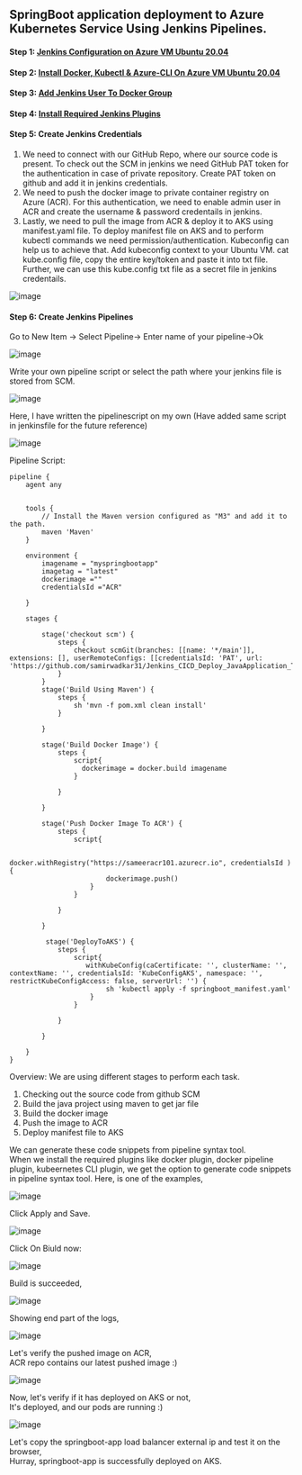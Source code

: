 ## SpringBoot application deployment to Azure Kubernetes Service Using Jenkins Pipelines.

#### Step 1: [Jenkins Configuration on Azure VM Ubuntu 20.04](https://github.com/samirwadkar31/Jenkins_CICD_Deploy_JavaApplication_To_AKS/blob/3850ca2e77779476ae04947944321f862c6f55bf/DeploymentGuide/Jenkins-Configuration-On-Azure-Ubuntu-VM.md)
#### Step 2: [Install Docker, Kubectl & Azure-CLI On Azure VM Ubuntu 20.04](https://github.com/samirwadkar31/Jenkins_CICD_Deploy_JavaApplication_To_AKS/blob/cde8fff27763b0a287a6167aa2bf313303460bd2/DeploymentGuide/Install-Docker-Kubectl-AzureCLI-On-VM.md)
#### Step 3: [Add Jenkins User To Docker Group](https://github.com/samirwadkar31/Jenkins_CICD_Deploy_JavaApplication_To_AKS/blob/cde8fff27763b0a287a6167aa2bf313303460bd2/DeploymentGuide/Add-Jenkins-User-To-Docker-Group.md)

#### Step 4: [Install Required Jenkins Plugins ](https://github.com/samirwadkar31/Jenkins_CICD_Deploy_JavaApplication_To_AKS/blob/cde8fff27763b0a287a6167aa2bf313303460bd2/DeploymentGuide/Install-Jenkins-Plugins.md)

#### Step 5: Create Jenkins Credentials

1. We need to connect with our GitHub Repo, where our source code is present. To check out the SCM in jenkins we need GitHub PAT token for the authentication in case of private repository. Create PAT token on github and add it in jenkins credentials.
2. We need to push the docker image to private container registry on Azure (ACR). For this authentication, we need to enable admin user in ACR and create the username & password credentails in jenkins.
3. Lastly, we need to pull the image from ACR & deploy it to AKS using manifest.yaml file. To deploy manifest file on AKS and to perform kubectl commands we need permission/authentication. Kubeconfig can help us to achieve that. Add kubeconfig context to your Ubuntu VM. cat kube.config file, copy the entire key/token and paste it into txt file. Further, we can use this kube.config txt file as a secret file in jenkins credentails.

![image](https://github.com/samirwadkar31/Jenkins_CICD_Deploy_JavaApplication_To_AKS/assets/74359548/937cb48d-eac4-42df-a164-b68332c137f2)

#### Step 6: Create Jenkins Pipelines
Go to New Item -> Select Pipeline-> Enter name of your pipeline->Ok

![image](https://github.com/samirwadkar31/Jenkins_CICD_Deploy_JavaApplication_To_AKS/assets/74359548/34ce456d-efc6-4d54-bcca-9e6cb17864cb)

Write your own pipeline script or select the path where your jenkins file is stored from SCM.

![image](https://github.com/samirwadkar31/Jenkins_CICD_Deploy_JavaApplication_To_AKS/assets/74359548/8c7cc4e7-2aa7-4b31-ba26-12b5db57cd41)
 
Here, I have written the pipelinescript on my own (Have added same script in jenkinsfile for the future reference)

![image](https://github.com/samirwadkar31/Jenkins_CICD_Deploy_JavaApplication_To_AKS/assets/74359548/6fab5939-1975-4c60-ac33-c4f1a80f6ee7)

Pipeline Script:

```
pipeline {
    agent any
    

    tools {
        // Install the Maven version configured as "M3" and add it to the path.
        maven 'Maven'
    }
    
    environment {
        imagename = "myspringbootapp"
        imagetag = "latest"
        dockerimage =""
        credentialsId ="ACR"
        
    }

    stages {
        
        stage('checkout scm') {
            steps {
                checkout scmGit(branches: [[name: '*/main']], extensions: [], userRemoteConfigs: [[credentialsId: 'PAT', url: 'https://github.com/samirwadkar31/Jenkins_CICD_Deploy_JavaApplication_To_AKS.git']])
            }
        }
        stage('Build Using Maven') {
            steps {
                sh 'mvn -f pom.xml clean install'
            }

        }
        
        stage('Build Docker Image') {
            steps {
                script{
                  dockerimage = docker.build imagename
                }
                
            }

        }
        
        stage('Push Docker Image To ACR') {
            steps {
                script{
                    
                    docker.withRegistry("https://sameeracr101.azurecr.io", credentialsId ) {
                        dockerimage.push()
                    }
                }
                
            }

        }
        
         stage('DeployToAKS') {
            steps {
                script{
                   withKubeConfig(caCertificate: '', clusterName: '', contextName: '', credentialsId: 'KubeConfigAKS', namespace: '', restrictKubeConfigAccess: false, serverUrl: '') {
                        sh 'kubectl apply -f springboot_manifest.yaml'
                    }
                }
                
            }

        }
        
    }
}

```
Overview: We are using different stages to perform each task.<br> 
1. Checking out the source code from github SCM<br>
2. Build the java project using maven to get jar file<br>
3. Build the docker image
4. Push the image to ACR
5. Deploy manifest file to AKS

We can generate these code snippets from pipeline syntax tool.<br>
When we install the required plugins like docker plugin, docker pipeline plugin, kubeernetes CLI plugin, we get the option to generate code snippets in pipeline syntax tool. Here, is one of the examples,

![image](https://github.com/samirwadkar31/Jenkins_CICD_Deploy_JavaApplication_To_AKS/assets/74359548/2bffabcb-f9bb-4840-a4aa-fe15ca627982)
 
Click Apply and Save.

![image](https://github.com/samirwadkar31/Jenkins_CICD_Deploy_JavaApplication_To_AKS/assets/74359548/94acd828-4057-488e-9e09-f4c16a8a162b)

Click On Biuld now:

![image](https://github.com/samirwadkar31/Jenkins_CICD_Deploy_JavaApplication_To_AKS/assets/74359548/d29b89dc-f3ae-4a25-a359-9691bf8ab3f9)

Build is succeeded,

![image](https://github.com/samirwadkar31/Jenkins_CICD_Deploy_JavaApplication_To_AKS/assets/74359548/d8ab6107-f003-4524-848d-28811244576b)

Showing end part of the logs,

![image](https://github.com/samirwadkar31/Jenkins_CICD_Deploy_JavaApplication_To_AKS/assets/74359548/6e1e2b65-0bbb-4101-a03b-3a18a19da5a7)

Let's verify the pushed image on ACR,<br>
ACR repo contains our latest pushed image :)

![image](https://github.com/samirwadkar31/Jenkins_CICD_Deploy_JavaApplication_To_AKS/assets/74359548/f946097e-40b9-48b0-8a9c-2881ead08fa3)

Now, let's verify if it has deployed on AKS or not,<br>
It's deployed, and our pods are running :)

![image](https://github.com/samirwadkar31/Jenkins_CICD_Deploy_JavaApplication_To_AKS/assets/74359548/683ec2c0-017e-4121-b574-a270a4808b88)

Let's copy the springboot-app load balancer external ip and test it on the browser,<br>
Hurray, springboot-app is successfully deployed on AKS.




